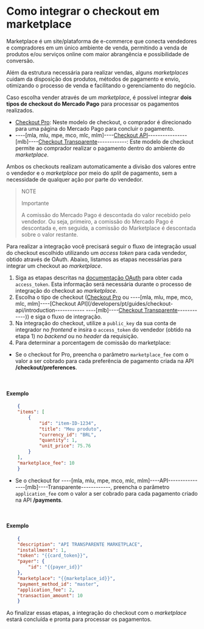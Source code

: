 # Como integrar o checkout em marketplace

Marketplace é um site/plataforma de e-commerce que conecta vendedores e compradores em um único ambiente de venda, permitindo a venda de produtos e/ou serviços online com maior abrangência e possibilidade de conversão.

Além da estrutura necessária para realizar vendas, alguns _marketplaces_ cuidam da disposição dos produtos, métodos de pagamento e envio, otimizando o processo de venda e facilitando o gerenciamento do negócio.

Caso escolha vender através de um _marketplace_, é possível integrar **dois tipos de checkout do Mercado Pago** para processar os pagamentos realizados.
 
* [Checkout Pro](/developers/pt/guides/checkout-pro/landing): Neste modelo de checkout, o comprador é direcionado para uma página do Mercado Pago para concluir o pagamento.
* ----[mla, mlu, mpe, mco, mlc, mlm]----[Checkout API](/developers/pt/guides/checkout-api/introduction)----------------[mlb]----[Checkout Transparente](/developers/pt/guides/checkout-api/introduction)------------: Este modelo de checkout permite ao comprador realizar o pagamento dentro do ambiente do _marketplace_.

Ambos os checkouts realizam automaticamente a divisão dos valores entre o vendedor e o _marketplace_ por meio do _split_ de pagamento, sem a necessidade de qualquer ação por parte do vendedor.

> NOTE
>
> Importante
>
> A comissão do Mercado Pago é descontada do valor recebido pelo vendedor. Ou seja, primeiro, a comissão do Mercado Pago é descontada e, em seguida, a comissão do Marketplace é descontada sobre o valor restante.

Para realizar a integração você precisará seguir o fluxo de integração usual do checkout escolhido utilizando um _access token_ para cada vendedor, obtido através de OAuth. Abaixo, listamos as etapas necessárias para integrar um checkout ao _marketplace_.

1. Siga as etapas descritas na [documentação OAuth](/developers/pt/guides/additional-content/security/oauth/introduction) para obter cada `access_token`. Esta informação será necessária durante o processo de integração do checkout ao _marketplace_.
2. Escolha o tipo de checkout ([Checkout Pro](/developers/pt/guides/checkout-pro/landing) ou ----[mla, mlu, mpe, mco, mlc, mlm]----[Checkout API](/developers/pt/guides/checkout-api/introduction------------ ----[mlb]----[Checkout Transparente](/developers/pt/guides/checkout-api/introduction)------------)) e siga o fluxo de integração.
3. Na integração do checkout, utilize a `public_key` da sua conta de integrador no _frontend_ e insira o `access_token` do vendedor (obtido na etapa 1) no _backend_ ou no _header_ da requisição. 
4. Para determinar a porcentagem de comissão do marketplace:

  - Se o checkout for Pro, preencha o parâmetro `marketplace_fee` com o valor a ser cobrado para cada preferência de pagamento criada na API **/checkout/preferences**.

<br>

#### Exemplo

```json
    {
    "items": [
        {
            "id": "item-ID-1234",
            "title": "Meu produto",
            "currency_id": "BRL",
            "quantity": 1,
            "unit_price": 75.76
        }
    ],
    "marketplace_fee": 10
    }
```

  - Se o checkout for ----[mla, mlu, mpe, mco, mlc, mlm]----API------------ ----[mlb]----Transparente------------, preencha o parâmetro `application_fee` com o valor a ser cobrado para cada pagamento criado na API **/payments**.

<br>

#### Exemplo

```json
    {
    "description": "API TRANSPARENTE MARKETPLACE",
    "installments": 1,
    "token": "{{card_token}}",
    "payer": {
        "id": "{{payer_id}}"
    },
    "marketplace": "{{marketplace_id}}",
    "payment_method_id": "master",
    "application_fee": 2,
    "transaction_amount": 10
    }
```

Ao finalizar essas etapas, a integração do checkout com o _marketplace_ estará concluída e pronta para processar os pagamentos.